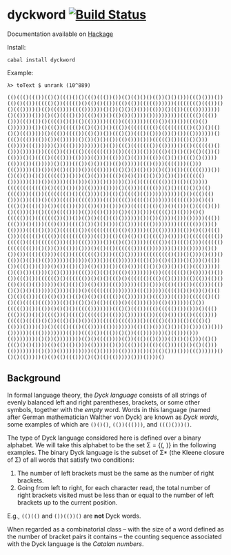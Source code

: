 # dyckword [![Build Status](https://img.shields.io/travis/johanneshilden/dyckword/master.svg?style=flat)](https://travis-ci.org/johanneshilden/dyckword)

Documentation available on [Hackage](http://hackage.haskell.org/package/dyckword-0.1.0.3/docs/Math-DyckWord-Binary.html)

Install:

```
cabal install dyckword
```

Example:

```
λ> toText $ unrank (10^889)
```

```
(()((()((())(()()((()()()((()((())())(()(()()()(())()()()))((()()))())(()()(())((((()())((((()()(()()(())((()(())((((())))))(((((((()((())()()((())))()(()((())))(((())))))()())()()()()))(()))()(())(((())))))))()(())))()))()(()(((()())((()())()(()())())))())))))))))(((((()((())()))((()())()(((()()()(()(()))))((())((()))))((()())())())((()(()()))))))())()((())((((()(()(()()()((())((((((((()(((((((((()(())()(()()()((()))))()((())(((())(()())())((()())((()(()))())()())(()))))))()((()((())(())())(()))))()())()()(())(()()))()))((((()())(()()()))(())))((())))))())((()))))))))()(())((()((((((())(())))()(()(((((()()()))())))())(((())(()((()(((((((())())((())(()))((()(()()(()(()(())()(()))()()(((()(((()))(())))(()))((()))()(()))((())(()()()((()()())))(()))())(()))))()()))((())()())())(()()))))((()()))(((()))(()))((()))))())())()(()(()))())((())))()()()()(()())()(())())(((((()))())()(()())()()(((((())()))(()(()))(((()()()())()()())())())(((((()())))))()))())())))(()()))()))()()))))())()(((((((())()(()(()))))(((((((((((()()((()())())(())))())))()(()))((((()))()()((()()()(()(((()))((())(((((((()()((())))())(()()(((()(()))))))))))()()((()(()()))())(())()(())(((()((((())))((()(((())(((()())))))(((((()))()(()((()()((()())())(((())())(())())(()))())((((()(()())()(())(()(((()())()(()))()(()((()(((())))(())(()())))())(())()))((((()()(()))()()((((())()((((((())())())(()()((()(()())))))())())())))()))()))))((())((()))()()))((()()))(((()())()()()))()())))(((())))))))(((((())())()(())))((()()())()((((()())((((((((()(()()))))(()(())))))(())()(()((()()))(((((()(((())(((((((()))((())(()(()(()()()(((())())))()((((((((())((((()((()(((((()))(())((()))))())(()(()())))((((())(()((()()))(((((()(((((((())()())())(()))()))()(()(()(((((()))(()))))))()())()))))()()())())((()(())))((())(((((((()()))((()()))))((((((((()())()()))()())()(())()(()()(()))))))()))))()))())((())))))((()())(()(()))()()))()(())())((()())()))()())(())())(()()))())(()()))(()()()())()()())((())))))()(()())(()))()()())))(((())()(()()((()()))))))())((((((()()())))()())())((()())(((((()()(((((())()()()((()()(((((()((()(()())))(()(())(()()(()()(()(())))))()()(()())(()()))((())))))(())()))((()(()())((()))((()()()()()())))))())))()))()(((((((())))))))((())))))(((()()()())()()()()(()(()))(()(()())()(()()(()()(((())(())))))()((()))((()))(((((()(()()(()(((()((())))(()()(()()()(()((())()((()))()))(()())))))()())((((())())(())()()()()((((()))))))((()()((())((()((((()())()))()((()((())())()()(((())()(((()(((((()((()))()))))(())((()())()(()(((())))((((()(((()()())((()()()())())((((()(((()))()((((()(()))(()(((()()(()))())))())()(((()((()((())))(())))))))(()())()))()())())()))())()))())))))(((())))))))(()))((()())((())()())((()))))))()(()))()))(())))))))()())())))))))(()()(((())))(())((()(()()))(()()()()))(()()((()()()())))(()(()(()()))(())))(()())((())()((()((()))(()()(()(()))(())))))))()()))())))))))))(()()))))(()))))())()(()()))()))((())))))()()()(()))))()(()(()((()))()(()(()(()))))()))())))()
```

## Background

In formal language theory, the *Dyck language* consists of all strings of evenly balanced left and right parentheses, brackets, or some other symbols, together with the *empty* word. Words in this language (named after German mathematician Walther von Dyck) are known as *Dyck words*, some examples of which are `()()()`, `(())((()))`, and `((()()))()`.

The type of Dyck language considered here is defined over a binary alphabet. We will take this alphabet to be the set Σ = {(, )} in the following examples. The binary Dyck language is the subset of Σ* (the Kleene closure of Σ) of all words that satisfy two conditions:

1. The number of left brackets must be the same as the number of right brackets.
2. Going from left to right, for each character read, the total number of right brackets visited must be less than or equal to the number of left brackets up to the current position.

E.g., `(()(()` and `())(())()` are **not** Dyck words.

When regarded as a combinatorial class &ndash; with the size of a word defined as the number of bracket pairs it contains &ndash; the counting sequence associated with the Dyck language is the *Catalan numbers*.

